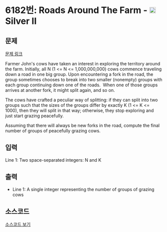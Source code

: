 # 6182번: Roads Around The Farm - <img src="https://static.solved.ac/tier_small/9.svg" style="height:20px" /> Silver II

<!-- performance -->

<!-- 문제 제출 후 깃허브에 푸시를 했을 때 제출한 코드의 성능이 입력될 공간입니다.-->

<!-- end -->

## 문제

[문제 링크](https://boj.kr/6182)


<p>Farmer John's cows have taken an interest in exploring the territory around the farm. Initially, all N (1 &lt;= N &lt;= 1,000,000,000) cows commence traveling down a road in one big group. Upon encountering a fork in the road, the group sometimes chooses to break into two smaller (nonempty) groups with each group continuing down one of the roads. &nbsp;When one of those groups arrives at another fork, it might split again, and so on.</p>

<p>The cows have crafted a peculiar way of splitting: if they can split into two groups such that the sizes of the groups differ by exactly K (1 &lt;= K &lt;= 1000), then they will split in that way; otherwise, they stop exploring and just start grazing peacefully.</p>

<p>Assuming that there will always be new forks in the road, compute the final number of groups of peacefully grazing cows.</p>



## 입력


<p>Line 1: Two space-separated integers: N and K</p>



## 출력


<ul>
<li>Line 1: A single integer representing the number of groups of grazing cows</li>
</ul>



## 소스코드

[소스코드 보기](Roads%20Around%20The%20Farm.cpp)